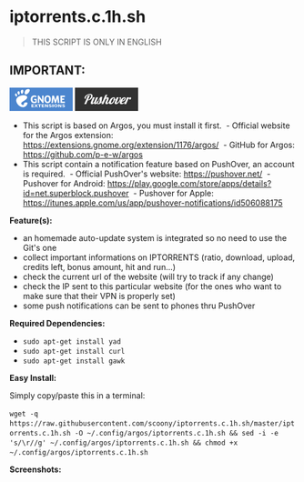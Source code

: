 # iptorrents.c.1h.sh

> THIS SCRIPT IS ONLY IN ENGLISH

## **IMPORTANT:**

[<img src="https://github.com/scoony/yggtorrent.c.1h.sh/blob/master/.cache-icons/extensions-gnome.png">](https://extensions.gnome.org/extension/1176/argos/) 
[<img src="https://github.com/scoony/yggtorrent.c.1h.sh/blob/master/.cache-icons/pushover.png">](https://pushover.net/)

- This script is based on Argos, you must install it first.
  - Official website for the Argos extension: https://extensions.gnome.org/extension/1176/argos/
  - GitHub for Argos: https://github.com/p-e-w/argos
- This script contain a notification feature based on PushOver, an account is required.
  - Official PushOver's website: https://pushover.net/
  - Pushover for Android: https://play.google.com/store/apps/details?id=net.superblock.pushover
  - Pushover for Apple: https://itunes.apple.com/us/app/pushover-notifications/id506088175

**Feature(s):**
- an homemade auto-update system is integrated so no need to use the Git's one
- collect important informations on IPTORRENTS (ratio, download, upload, credits left, bonus amount, hit and run...)
- check the current url of the website (will try to track if any change)
- check the IP sent to this particular website (for the ones who want to make sure that their VPN is properly set)
- some push notifications can be sent to phones thru PushOver

**Required Dependencies:**
- `sudo apt-get install yad`
- `sudo apt-get install curl`
- `sudo apt-get install gawk`

**Easy Install:**

Simply copy/paste this in a terminal:

`wget -q https://raw.githubusercontent.com/scoony/iptorrents.c.1h.sh/master/iptorrents.c.1h.sh -O ~/.config/argos/iptorrents.c.1h.sh && sed -i -e 's/\r//g' ~/.config/argos/iptorrents.c.1h.sh && chmod +x ~/.config/argos/iptorrents.c.1h.sh`

**Screenshots:**
